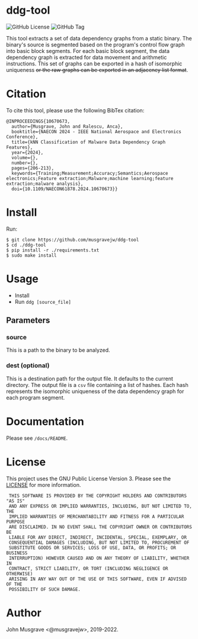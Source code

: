 # ddg-tool
![GitHub License](https://img.shields.io/github/license/musgravejw/ddg-tool)
![GitHub Tag](https://img.shields.io/github/v/tag/musgravejw/ddg-tool)

This tool extracts a set of data dependency graphs from a static binary.  The binary's source is segmented based on the program's control flow graph into basic block segments.  For each basic block segment, the data dependency graph is extracted for data movement and arithmetic instructions.  This set of graphs can be exported in a hash of isomorphic uniqueness ~~or the raw graphs can be exported in an adjacency list format~~.

# Citation
To cite this tool, please use the following BibTex citation:
```
@INPROCEEDINGS{10670673,
  author={Musgrave, John and Ralescu, Anca},
  booktitle={NAECON 2024 - IEEE National Aerospace and Electronics Conference}, 
  title={kNN Classification of Malware Data Dependency Graph Features}, 
  year={2024},
  volume={},
  number={},
  pages={206-213},
  keywords={Training;Measurement;Accuracy;Semantics;Aerospace electronics;Feature extraction;Malware;machine learning;feature extraction;malware analysis},
  doi={10.1109/NAECON61878.2024.10670673}}

```

# Install
Run:
```
$ git clone https://github.com/musgravejw/ddg-tool
$ cd ./ddg-tool
$ pip install -r ./requirements.txt
$ sudo make install
```

# Usage
- Install
- Run `ddg [source_file]`

## Parameters

### source
This is a path to the binary to be analyzed.

### dest (optional)
This is a destination path for the output file.  It defaults to the current directory.  The output file is a `csv` file containing a list of hashes.  Each hash represents the isomorphic uniqueness of the data dependency graph for each program segment.

# Documentation
Please see `/docs/README`.
  
# License
This project uses the GNU Public License Version 3.  Please see the [LICENSE](https://github.com/musgravejw/ddg-tool/blob/HEAD/LICENSE) for more information.
```
 THIS SOFTWARE IS PROVIDED BY THE COPYRIGHT HOLDERS AND CONTRIBUTORS "AS IS"
 AND ANY EXPRESS OR IMPLIED WARRANTIES, INCLUDING, BUT NOT LIMITED TO, THE
 IMPLIED WARRANTIES OF MERCHANTABILITY AND FITNESS FOR A PARTICULAR PURPOSE
 ARE DISCLAIMED. IN NO EVENT SHALL THE COPYRIGHT OWNER OR CONTRIBUTORS BE
 LIABLE FOR ANY DIRECT, INDIRECT, INCIDENTAL, SPECIAL, EXEMPLARY, OR
 CONSEQUENTIAL DAMAGES (INCLUDING, BUT NOT LIMITED TO, PROCUREMENT OF
 SUBSTITUTE GOODS OR SERVICES; LOSS OF USE, DATA, OR PROFITS; OR BUSINESS
 INTERRUPTION) HOWEVER CAUSED AND ON ANY THEORY OF LIABILITY, WHETHER IN
 CONTRACT, STRICT LIABILITY, OR TORT (INCLUDING NEGLIGENCE OR OTHERWISE)
 ARISING IN ANY WAY OUT OF THE USE OF THIS SOFTWARE, EVEN IF ADVISED OF THE
 POSSIBILITY OF SUCH DAMAGE.
```

# Author
John Musgrave <@musgravejw>, 2019-2022.
